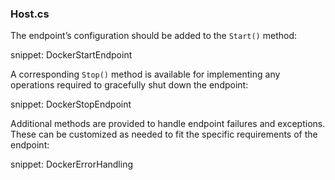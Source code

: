 ### Host.cs

The endpoint’s configuration should be added to the `Start()` method:

snippet: DockerStartEndpoint

A corresponding `Stop()` method is available for implementing any operations required to gracefully shut down the endpoint:

snippet: DockerStopEndpoint

Additional methods are provided to handle endpoint failures and exceptions. These can be customized as needed to fit the specific requirements of the endpoint:

snippet: DockerErrorHandling